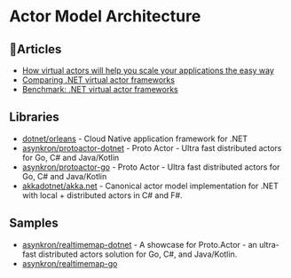 # Actor Model Architecture

## 📕Articles
- [How virtual actors will help you scale your applications the easy way](https://www.etteplan.com/stories/how-virtual-actors-will-help-you-scale-your-applications-easy-way)
- [Comparing .NET virtual actor frameworks](https://www.etteplan.com/stories/comparing-net-virtual-actor-frameworks)
- [Benchmark: .NET virtual actor frameworks](https://www.etteplan.com/stories/benchmark-net-virtual-actor-frameworks)
## Libraries
- [dotnet/orleans](https://github.com/dotnet/orleans) - Cloud Native application framework for .NET
- [asynkron/protoactor-dotnet](https://github.com/asynkron/protoactor-dotnet) - Proto Actor - Ultra fast distributed actors for Go, C# and Java/Kotlin
- [asynkron/protoactor-go](https://github.com/asynkron/protoactor-go) - Proto Actor - Ultra fast distributed actors for Go, C# and Java/Kotlin
- [akkadotnet/akka.net](https://github.com/akkadotnet/akka.net) - Canonical actor model implementation for .NET with local + distributed actors in C# and F#.
## Samples
- [asynkron/realtimemap-dotnet](https://github.com/asynkron/realtimemap-dotnet) - A showcase for Proto.Actor - an ultra-fast distributed actors solution for Go, C#, and Java/Kotlin.
- [asynkron/realtimemap-go](https://github.com/asynkron/realtimemap-go)